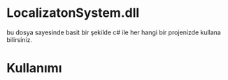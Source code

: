 # LocalizatonSystem.dll

bu dosya sayesinde basit bir şekilde c# ile her hangi bir projenizde kullana bilirsiniz.

# Kullanımı
